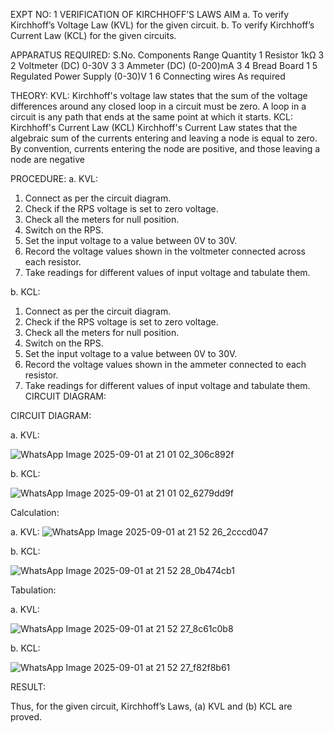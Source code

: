 EXPT NO: 1	VERIFICATION OF KIRCHHOFF’S LAWS
AIM
a.   To verify Kirchhoff’s Voltage Law (KVL) for the given circuit. 
b.   To verify Kirchhoff’s Current Law (KCL) for the given circuits.

APPARATUS REQUIRED:
S.No.	Components	Range	Quantity
1	Resistor	1kΩ	3
2	Voltmeter (DC)	0-30V	3
3	Ammeter (DC)	(0-200)mA	3
4	Bread Board		1
5	Regulated Power Supply	(0-30)V	1
6	Connecting wires		As required

THEORY:
KVL: Kirchhoff's voltage law states that the sum of the voltage differences around any closed loop in a circuit must be zero. A loop in a circuit is any path that ends at the same point at which it starts.
KCL:
Kirchhoff's Current Law (KCL) Kirchhoff's Current Law states that the algebraic sum of the currents entering and leaving a node is equal to zero. By convention, currents entering the node are positive, and those leaving a node are negative


PROCEDURE:
a.   KVL:
1.   Connect as per the circuit diagram.
2.   Check if the RPS voltage is set to zero voltage.
3.   Check all the meters for null position.
4.   Switch on the RPS.
5.   Set the input voltage to a value between 0V to 30V.
6.   Record the voltage values shown in the voltmeter connected across each resistor.
7.   Take readings for different values of input voltage and tabulate them.


b.  KCL:
1.   Connect as per the circuit diagram.
2.   Check if the RPS voltage is set to zero voltage.
3.   Check all the meters for null position.
4.   Switch on the RPS.
5.   Set the input voltage to a value between 0V to 30V.
6.   Record the voltage values shown in the ammeter connected to each resistor.
7.   Take readings for different values of input voltage and tabulate them. 
CIRCUIT DIAGRAM:

CIRCUIT DIAGRAM:


a.   KVL:

 ![WhatsApp Image 2025-09-01 at 21 01 02_306c892f](https://github.com/user-attachments/assets/25a6dc8c-958c-4d92-940a-58af3ec4ef6d)



b.  KCL:
 
![WhatsApp Image 2025-09-01 at 21 01 02_6279dd9f](https://github.com/user-attachments/assets/74fbbdf7-191a-464f-b08b-d362cf8f865f)


Calculation:

a.   KVL:
![WhatsApp Image 2025-09-01 at 21 52 26_2cccd047](https://github.com/user-attachments/assets/d55592c4-d495-499d-af12-7c045a397787)

b.  KCL:

![WhatsApp Image 2025-09-01 at 21 52 28_0b474cb1](https://github.com/user-attachments/assets/2936d6ac-2584-4d41-a60d-3822834fb599)

Tabulation:

a.   KVL:
 
![WhatsApp Image 2025-09-01 at 21 52 27_8c61c0b8](https://github.com/user-attachments/assets/2e73a148-a044-4d74-a995-1d2722b7bbe5)


b.  KCL:

![WhatsApp Image 2025-09-01 at 21 52 27_f82f8b61](https://github.com/user-attachments/assets/f2645110-1e43-48b9-87c7-b58000ce246c)


RESULT:

Thus, for the given circuit, Kirchhoff’s Laws, (a) KVL and (b) KCL are proved.
